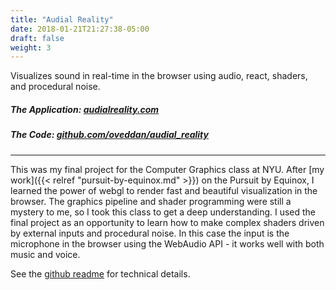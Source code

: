 ```yaml
---
title: "Audial Reality"
date: 2018-01-21T21:27:38-05:00
draft: false
weight: 3
---
```


Visualizes sound in real-time in the browser using audio, react, shaders, and procedural noise.
<!--more-->

##### The Application: [audialreality.com](https://audialreality.com/)
##### The Code: [github.com/oveddan/audial_reality](https://github.com/oveddan/audial_reality)

---

This was my final project for the Computer Graphics class at NYU.  After [my work]({{< relref "pursuit-by-equinox.md" >}}) on the Pursuit by Equinox,
I learned the power of webgl to render fast and beautiful visualization in the browser. The graphics pipeline and shader programming were 
still a mystery to me, so I took this class to get a deep understanding.  I used the final project as an opportunity to learn how to make
complex shaders driven by external inputs and procedural noise.  In this case the input is the microphone in the browser using the WebAudio API - it works well with
both music and voice.

See the [github readme](https://github.com/oveddan/audial_reality/blob/master/README.md) for technical details.
